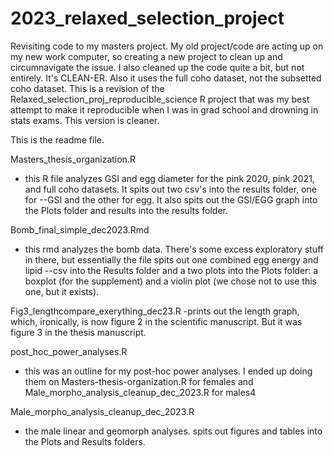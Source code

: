 # 2023_relaxed_selection_project
Revisiting code to my masters project. My old project/code are acting up on my new work computer, so creating a new project to clean up and circumnavigate the issue.
I also cleaned up the code quite a bit, but not entirely. It's CLEAN-ER. Also it uses the full coho dataset, not the subsetted coho dataset.
This is a revision of the Relaxed_selection_proj_reproducible_science R project that was my best attempt to make it reproducible when I was in grad school
and drowning in stats exams. This version is cleaner.

This is the readme file.

Masters_thesis_organization.R
- this R file analyzes GSI and egg diameter for the pink 2020, pink 2021, and full coho datasets. It spits out two csv's into the results folder, one for
--GSI and the other for egg. It also spits out the GSI/EGG graph into the Plots folder and results into the results folder.

Bomb_final_simple_dec2023.Rmd
- this rmd analyzes the bomb data. There's some excess exploratory stuff in there, but essentially the file spits out one combined egg energy and lipid 
--csv into the Results folder and a two plots into the Plots folder: a boxplot (for the supplement) and a violin plot (we chose not to use this one, but it exists).

Fig3_lengthcompare_exerything_dec23.R
-prints out the length graph, which, ironically, is now figure 2 in the scientific manuscript. But it was figure 3 in the thesis manuscript.

post_hoc_power_analyses.R
- this was an outline for my post-hoc power analyses. I ended up doing them on Masters-thesis-organization.R for females and Male_morpho_analysis_cleanup_dec_2023.R for males4

Male_morpho_analysis_cleanup_dec_2023.R
- the male linear and geomorph analyses. spits out figures and tables into the Plots and Results folders.